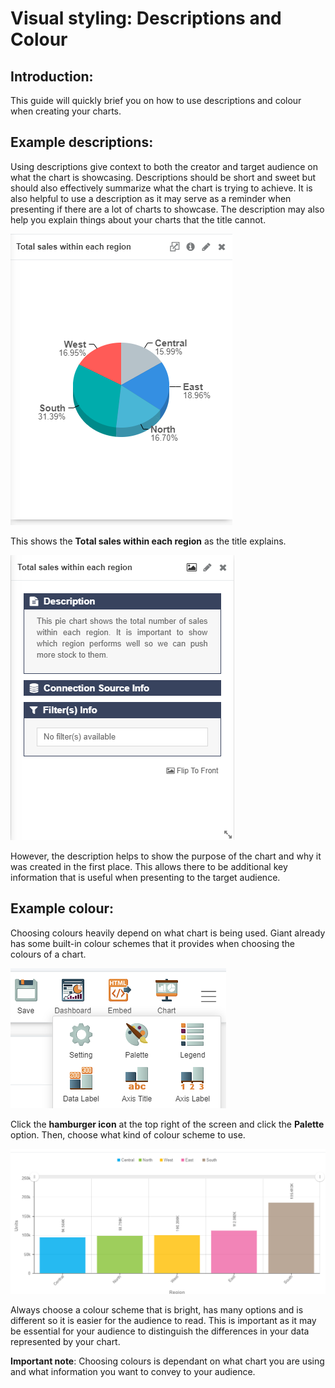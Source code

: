 # Visual styling: Descriptions and Colour

## Introduction:

This guide will quickly brief you on how to use descriptions and colour when creating your charts.

## Example descriptions:

Using descriptions give context to both the creator and target audience on what the chart is showcasing. Descriptions should be short and sweet but should also effectively summarize what the chart is trying to achieve. It is also helpful to use a description as it may serve as a reminder when presenting if there are a lot of charts to showcase. The description may also help you explain things about your charts that the title cannot.

![pie](images/giant-101-description_colour/pie.PNG)

This shows the **Total sales within each region** as the title explains.

![desc](images/giant-101-description_colour/pie-description.PNG)

However, the description helps to show the purpose of the chart and why it was created in the first place. This allows there to be additional key information that is useful when presenting to the target audience.

## Example colour:

Choosing colours heavily depend on what chart is being used. Giant already has some built-in colour schemes that it provides when choosing the colours of a chart.

![colour](images/giant-101-description_colour/colour.PNG)

Click the **hamburger icon** at the top right of the screen and click the **Palette** option. Then, choose what kind of colour scheme to use.

![bar](images/giant-101-description_colour/bar.PNG)

Always choose a colour scheme that is bright, has many options and is different so it is easier for the audience to read. This is important as it may be essential for your audience to distinguish the differences in your data represented by your chart.

**Important note**: Choosing colours is dependant on what chart you are using and what information you want to convey to your audience.
